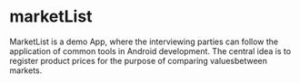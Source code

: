 # marketList
MarketList is a demo App, where the interviewing parties can follow the application of common tools in Android development.  The central idea is to register product prices for the purpose of comparing values ​​between markets.
